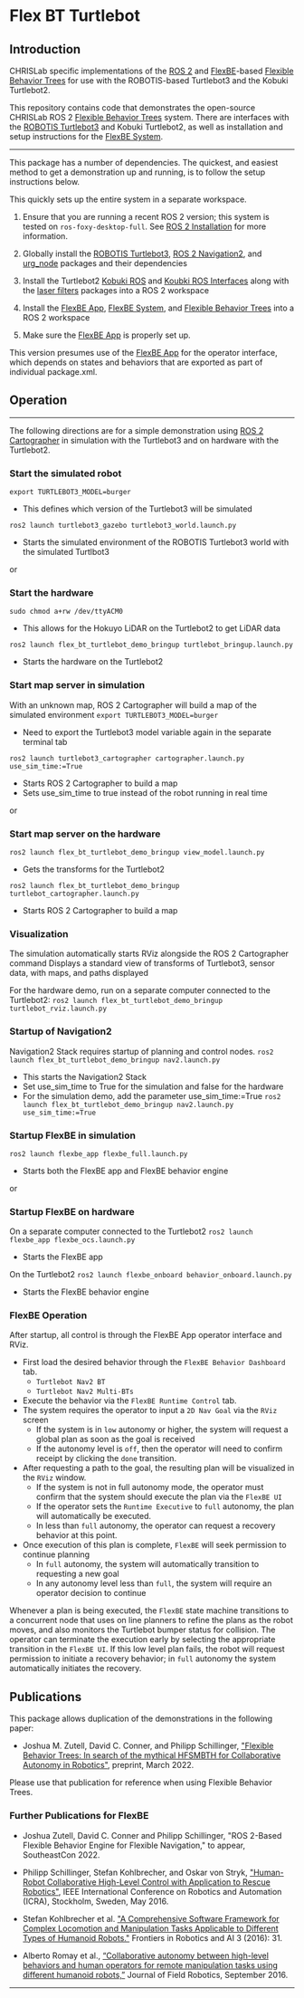 Flex BT Turtlebot
================================

## Introduction

CHRISLab specific implementations of the [ROS 2] and [FlexBE]-based [Flexible Behavior Trees] for use with the ROBOTIS-based Turtlebot3 and the Kobuki Turtlebot2.

This repository contains code that demonstrates the open-source CHRISLab ROS 2 [Flexible Behavior Trees] system.  There are interfaces with the [ROBOTIS Turtlebot3] and Kobuki Turtlebot2, as well as installation and setup instructions for the [FlexBE System].

----------------------

This package has a number of dependencies.  The quickest, and easiest method to get a demonstration up and running, is to follow the setup instructions below.  

This quickly sets up the entire system in a separate workspace.

1) Ensure that you are running a recent ROS 2 version; this system is tested on `ros-foxy-desktop-full`.  See [ROS 2 Installation] for more information.

2) Globally install the [ROBOTIS Turtlebot3], [ROS 2 Navigation2], and [urg_node] packages and their dependencies

3) Install the Turtlebot2 [Kobuki ROS] and [Koubki ROS Interfaces] along with the [laser filters] packages into a ROS 2 workspace

3) Install the [FlexBE App], [FlexBE System], and [Flexible Behavior Trees] into a ROS 2 workspace

4) Make sure the [FlexBE App] is properly set up.

 This version presumes use of the [FlexBE App] for the operator interface, which depends on states and behaviors that are exported as part of individual package.xml.


## Operation
---------

The following directions are for a simple demonstration using [ROS 2 Cartographer] in simulation with the Turtlebot3 and on hardware with the Turtlebot2.

### Start the simulated robot
`export TURTLEBOT3_MODEL=burger`
 * This defines which version of the Turtlebot3 will be simulated

`ros2 launch turtlebot3_gazebo turtlebot3_world.launch.py`
 * Starts the simulated environment of the ROBOTIS Turtlebot3 world with the simulated Turtlbot3

 or

### Start the hardware
`sudo chmod a+rw /dev/ttyACM0`
* This allows for the Hokuyo LiDAR on the Turtlebot2 to get LiDAR data

`ros2 launch flex_bt_turtlebot_demo_bringup turtlebot_bringup.launch.py`
* Starts the hardware on the Turtlebot2  

### Start map server in simulation
 With an unknown map, ROS 2 Cartographer will build a map of the simulated environment
 `export TURTLEBOT3_MODEL=burger`
  * Need to export the Turtlebot3 model variable again in the separate terminal tab

 `ros2 launch turtlebot3_cartographer cartographer.launch.py use_sim_time:=True`
  * Starts ROS 2 Cartographer to build a map
  * Sets use_sim_time to true instead of the robot running in real time

or

### Start map server on the hardware
`ros2 launch flex_bt_turtlebot_demo_bringup view_model.launch.py`
* Gets the transforms for the Turtlebot2

`ros2 launch flex_bt_turtlebot_demo_bringup turtlebot_cartographer.launch.py`
* Starts ROS 2 Cartographer to build a map

### Visualization
 The simulation automatically starts RViz alongside the ROS 2 Cartographer command
 Displays a standard view of transforms of Turtlebot3, sensor data, with maps, and paths displayed

 For the hardware demo, run on a separate computer connected to the Turtlebot2:
  `ros2 launch flex_bt_turtlebot_demo_bringup turtlebot_rviz.launch.py`

### Startup of Navigation2
Navigation2 Stack requires startup of planning and control nodes.
 `ros2 launch flex_bt_turtlebot_demo_bringup nav2.launch.py`
 * This starts the Navigation2 Stack
 * Set use_sim_time to True for the simulation and false for the hardware
 * For the simulation demo, add the parameter use_sim_time:=True
   `ros2 launch flex_bt_turtlebot_demo_bringup nav2.launch.py use_sim_time:=True`

### Startup FlexBE in simulation
`ros2 launch flexbe_app flexbe_full.launch.py`
* Starts both the FlexBE app and FlexBE behavior engine

or

### Startup FlexBE on hardware
On a separate computer connected to the Turtlebot2
 `ros2 launch flexbe_app flexbe_ocs.launch.py`
 * Starts the FlexBE app

On the Turtlebot2
 `ros2 launch flexbe_onboard behavior_onboard.launch.py`
 * Starts the FlexBE behavior engine



### FlexBE Operation
After startup, all control is through the FlexBE App operator interface and RViz.  
* First load the desired behavior through the `FlexBE Behavior Dashboard` tab.
  * `Turtlebot Nav2 BT`
  * `Turtlebot Nav2 Multi-BTs`
* Execute the behavior via the `FlexBE Runtime Control` tab.
* The system requires the operator to input a `2D Nav Goal` via the `RViz` screen
  * If the system is in `low` autonomy or higher, the system will request a global plan as soon as the goal is received
  * If the autonomy level is `off`, then the operator will need to confirm receipt by clicking the `done` transition.
* After requesting a path to the goal, the resulting plan will be visualized in the `RViz` window.  
  * If the system is not in full autonomy mode, the operator must confirm that the system should execute the plan via the `FlexBE UI`  
  * If the operator sets the `Runtime Executive` to `full` autonomy, the plan will automatically be executed.  
  * In less than `full` autonomy, the operator can request a recovery behavior at this point.
* Once execution of this plan is complete, `FlexBE` will seek permission to continue planning
  * In `full` autonomy, the system will automatically transition to requesting a new goal
  * In any autonomy level less than `full`, the system will require an operator decision to continue

Whenever a plan is being executed, the `FlexBE` state machine transitions to a concurrent node that uses on line  planners to refine the plans as the robot moves, and also monitors the Turtlebot bumper status for collision.  The operator can terminate the execution early by selecting the appropriate transition in the `FlexBE UI`.  If this low level plan fails, the robot will request permission to initiate a recovery behavior; in `full` autonomy the system automatically initiates the recovery.

## Publications

This package allows duplication of the demonstrations in the following paper:

- Joshua M. Zutell, David C. Conner, and Philipp Schillinger, ["Flexible Behavior Trees: In search of the mythical HFSMBTH for Collaborative Autonomy in Robotics"](https://doi.org/10.48550/arXiv.2203.05389), preprint, March 2022.

Please use that publication for reference when using Flexible Behavior Trees.

### Further Publications for FlexBE

- Joshua Zutell, David C. Conner and Philipp Schillinger, "ROS 2-Based Flexible Behavior Engine for Flexible Navigation," to appear, SoutheastCon 2022.

- Philipp Schillinger, Stefan Kohlbrecher, and Oskar von Stryk, ["Human-Robot Collaborative High-Level Control with Application to Rescue Robotics"](http://dx.doi.org/10.1109/ICRA.2016.7487442), IEEE International Conference on Robotics and Automation (ICRA), Stockholm, Sweden, May 2016.

- Stefan Kohlbrecher et al. ["A Comprehensive Software Framework for Complex Locomotion and Manipulation Tasks Applicable to Different Types of Humanoid Robots."](http://dx.doi.org/10.3389/frobt.2016.00031) Frontiers in Robotics and AI 3 (2016): 31.

- Alberto Romay et al., [“Collaborative autonomy between high-level behaviors and human operators for remote manipulation tasks using different humanoid robots,”](http://dx.doi.org/10.1002/rob.21671) Journal of Field Robotics, September 2016.

---

[FlexBE]: https://flexbe.github.io
[FlexBE App]: https://github.com/CNURobotics/flexbe_app
[FlexBE System]: https://github.com/CNURobotics/flexbe_behavior_engine
[Flexible Behavior Trees]: https://github.com/CNURobotics/flexible_navigation
[Kobuki ROS]: https://github.com/kobuki-base/kobuki_ros
[Koubki ROS Interfaces]: https://github.com/kobuki-base/kobuki_ros_interfaces
[laser filters]: https://github.com/ros-perception/laser_filters
[ROBOTIS Turtlebot3]: https://emanual.robotis.com/docs/en/platform/turtlebot3/overview/
[ROS 2]: https://docs.ros.org/en/foxy/index.html
[ROS 2 Installation]: https://docs.ros.org/en/foxy/Installation.html
[ROS 2 Navigation2]: https://navigation.ros.org/
[ROS 2 Cartographer]: https://ros2-industrial-workshop.readthedocs.io/en/latest/_source/navigation/ROS2-Cartographer.html
[urg_node]: https://github.com/ros-drivers/urg_node
